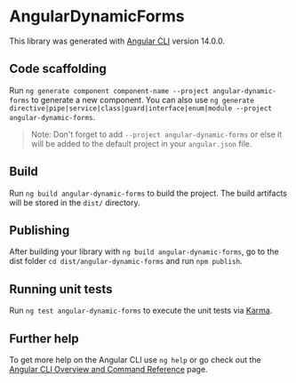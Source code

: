 # AngularDynamicForms

This library was generated with [Angular CLI](https://github.com/angular/angular-cli) version 14.0.0.

## Code scaffolding

Run `ng generate component component-name --project angular-dynamic-forms` to generate a new component. You can also use `ng generate directive|pipe|service|class|guard|interface|enum|module --project angular-dynamic-forms`.
> Note: Don't forget to add `--project angular-dynamic-forms` or else it will be added to the default project in your `angular.json` file. 

## Build

Run `ng build angular-dynamic-forms` to build the project. The build artifacts will be stored in the `dist/` directory.

## Publishing

After building your library with `ng build angular-dynamic-forms`, go to the dist folder `cd dist/angular-dynamic-forms` and run `npm publish`.

## Running unit tests

Run `ng test angular-dynamic-forms` to execute the unit tests via [Karma](https://karma-runner.github.io).

## Further help

To get more help on the Angular CLI use `ng help` or go check out the [Angular CLI Overview and Command Reference](https://angular.io/cli) page.
